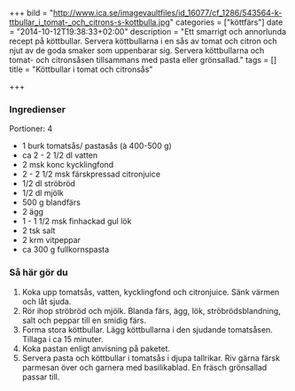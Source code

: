 +++
bild = "http://www.ica.se/imagevaultfiles/id_16077/cf_1286/543564-k-ttbullar_i_tomat-_och_citrons-s-kottbulla.jpg"
categories = ["köttfärs"]
date = "2014-10-12T19:38:33+02:00"
description = "Ett smarrigt och annorlunda recept på köttbullar. Servera köttbullarna i en sås av tomat och citron och njut av de goda smaker som uppenbarar sig. Servera köttbullarna och tomat- och citronsåsen tillsammans med pasta eller grönsallad."
tags = []
title = "Köttbullar i tomat och citronsås"

+++


### Ingredienser
<span class="glyphicon glyphicon-cutlery"></span> Portioner: 4

- 1 burk tomatsås/ pastasås (à 400-500 g)
- ca 2 - 2 1/2 dl vatten
- 2 msk konc kycklingfond
- 2 - 2 1/2 msk färskpressad citronjuice
- 1/2 dl ströbröd
- 1/2 dl mjölk
- 500 g blandfärs
- 2 ägg
- 1 - 1 1/2 msk finhackad gul lök
- 2 tsk salt
- 2 krm vitpeppar
- ca 300 g fullkornspasta


### Så här gör du
1. Koka upp tomatsås, vatten, kycklingfond och citronjuice. Sänk värmen och låt sjuda.
1. Rör ihop ströbröd och mjölk. Blanda färs, ägg, lök, ströbrödsblandning, salt och peppar till en smidig färs.
1. Forma stora köttbullar. Lägg köttbullarna i den sjudande tomatsåsen. Tillaga i ca 15 minuter.
1. Koka pastan enligt anvisning på paketet.
1. Servera pasta och köttbullar i tomatsås i djupa tallrikar. Riv gärna färsk parmesan över och garnera med basilikablad. En fräsch grönsallad passar till.
